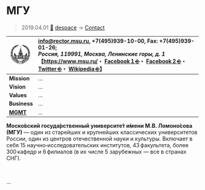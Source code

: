 # МГУ
> 2019.04.01 [🚀](../../../index/index.md) [despace](../index.md) → [Contact](../contact.md)

|[![](../f/contact/m/msu_logo1_thumb.webp)](../f/contact/m/msu_logo1.webp)|<info@rector.msu.ru>, +7(495)939-10-00, Fax: +7(495)939-01-26;<br> *Россия, 119991, Москва, Ленинские горы, д. 1*<br> 【<https://www.msu.ru/>・ [Facebook 1 ⎆](https://www.facebook.com/MoscowStateUniversity)・ [Facebook 2 ⎆](https://www.facebook.com/dnevnik.msu)・ [Twitter ⎆](https://twitter.com/MSU_1755)・ [Wikipedia ⎆](https://en.wikipedia.org/wiki/Moscow_State_University)】|
|:-|:-|
|**Mission**|…|
|**Vision**|…|
|**Values**|…|
|**Business**|…|
|**[MGMT](../mgmt.md)**|…|

**Моско́вский госуда́рственный университе́т и́мени М.В. Ломоно́сова (МГУ)** — один из старейших и крупнейших классических университетов России, один из центров отечественной науки и культуры. Включает в себя 15 научно‑исследовательских институтов, 43 факультета, более 300 кафедр и 6 филиалов (в их числе 5 зарубежных — все в странах СНГ).

<p style="page-break-after:always"> </p>

…
